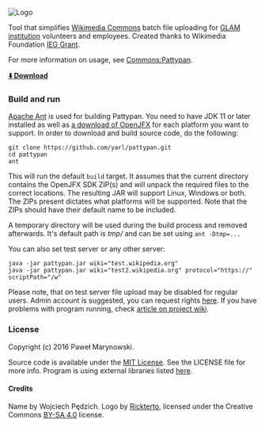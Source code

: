 ![Logo](http://i.imgur.com/Wjti8vi.png)

Tool that simplifies [Wikimedia Commons](https://commons.wikimedia.org/) batch file uploading for [GLAM institution](https://outreach.wikimedia.org/wiki/GLAM) volunteers and employees. Created thanks to Wikimedia Foundation [IEG Grant](https://meta.wikimedia.org/wiki/Grants:IEG/Batch_uploader_for_small_GLAM_projects).

For more information on usage, see [Commons:Pattypan](https://commons.wikimedia.org/wiki/Commons:Pattypan).

__[:arrow_down: Download](https://github.com/yarl/pattypan/releases)__

### Build and run
[Apache Ant](https://ant.apache.org/) is used for building Pattypan. You need to have JDK 11 or later installed as well as [a download of OpenJFX](https://gluonhq.com/products/javafx/) for each platform you want to support. In order to download and build source code, do the following:

```
git clone https://github.com/yarl/pattypan.git
cd pattypan
ant
```

This will run the default `build` target. It assumes that the current directory contains the OpenJFX SDK ZIP(s) and will unpack the required files to the correct locations. The resulting JAR will support Linux, Windows or both. The ZIPs present dictates what platforms will be supported. Note that the ZIPs should have their default name to be included.

A temporary directory will be used during the build process and removed afterwards. It's default path is *tmp/* and can be set using `ant -Dtmp=...`

You can also set test server or any other server:

```
java -jar pattypan.jar wiki="test.wikipedia.org"
java -jar pattypan.jar wiki="test2.wikipedia.org" protocol="https://" scriptPath="/w"

```

Please note, that on test server file upload may be disabled for regular users. Admin account is suggested, you can request rights [here](https://test.wikipedia.org/wiki/Wikipedia:Requests/Permissions). If you have problems with program running, check [article on project wiki](https://github.com/yarl/pattypan/wiki/Run).

### License
Copyright (c) 2016 Paweł Marynowski.

Source code is available under the [MIT License](https://github.com/yarl/pattypan/blob/master/LICENSE). See the LICENSE file for more info. Program is using external libraries listed [here](https://github.com/yarl/pattypan/tree/master/lib).

#### Credits
Name by Wojciech Pędzich. Logo by [Rickterto](//commons.wikimedia.org/wiki/User:Rickterto), licensed under the Creative Commons [BY-SA 4.0](https://creativecommons.org/licenses/by-sa/4.0/deed.en) license.


